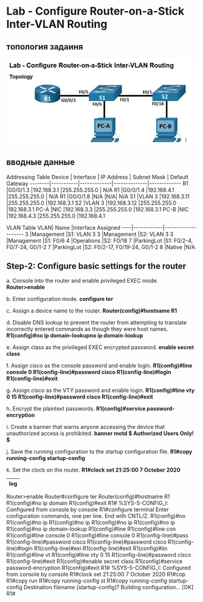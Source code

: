 # Lab - Configure Router-on-a-Stick Inter-VLAN Routing

## топология задаиня

![картинка1](https://github.com/Rustam-Sibagatullin/Lab---Configure-Router-on-a-Stick-Inter-VLAN-Routing/blob/main/Topology.JPG "Топология ДЗ")


## вводные данные
Addressing Table
Device	| Interface	| IP Address	| Subnet Mask	 | Default Gateway
--------|-----------|-------------|--------------|-------------
R1	    |G0/0/1.3	  |192.168.3.1	|255.255.255.0 |	N/A
R1	    |G0/0/1.4	  |192.168.4.1	|255.255.255.0 |	N/A
R1	    |G0/0/1.8	  |N/A	|N/A|	N/A
S1	    |VLAN 3	    |192.168.3.11	|255.255.255.0	|192.168.3.1
S2	    |VLAN 3	    |192.168.3.12	|255.255.255.0	|192.168.3.1
PC-A	  |NIC	      |192.168.3.3	|255.255.255.0	|192.168.3.1
PC-B	  |NIC	      |192.168.4.3	|255.255.255.0	|192.168.4.1

VLAN Table
VLAN|	Name	     |Interface Assigned
----|------------|--------------------
3	  |Management	 |S1: VLAN 3
3   |Management  |S2: VLAN 3
3   |Management  |S1: F0/6
4	  |Operations	 |S2: F0/18
7	  |ParkingLot	 |S1: F0/2-4, F0/7-24, G0/1-2 
7   |ParkingLot  |S2: F0/2-17, F0/19-24, G0/1-2
8	  |Native	     |N/A



## Step-2: Configure basic settings for the router
a.	Console into the router and enable privileged EXEC mode.
**Router>enable**

b.	Enter configuration mode.
**configure ter**

c.	Assign a device name to the router.
**Router(config)#hostname R1**

d.	Disable DNS lookup to prevent the router from attempting to translate incorrectly entered commands as though they were host names.
**R1(config)#no ip domain-lookupno ip domain-lookup**

e.	Assign class as the privileged EXEC encrypted password.
**enable secret class**

f.	Assign cisco as the console password and enable login.
**R1(config)#line console 0
R1(config-line)#password cisco
R1(config-line)#login
R1(config-line)#exit**


g.	Assign cisco as the VTY password and enable login.
**R1(config)#line vty 0 15
R1(config-line)#password cisco
R1(config-line)#exit**

h.	Encrypt the plaintext passwords.
**R1(config)#service password-encryption**

i.	Create a banner that warns anyone accessing the device that unauthorized access is prohibited.
**banner motd $ Authorized Users Only! $**

j.	Save the running configuration to the startup configuration file.
**R1#copy running-config startup-config**

k.	Set the clock on the router.
**R1#clock set 21:25:00 7 October 2020**


log    |
-------|
Router>enable 
Router#configure ter
Router(config)#hostname R1
R1(config)#no ip domain
R1(config)#exit
R1#
%SYS-5-CONFIG_I: Configured from console by console
R1#configure terminal 
Enter configuration commands, one per line.  End with CNTL/Z.
R1(config)#no
R1(config)#no ip
R1(config)#no ip 
R1(config)#no ip 
R1(config)#no ip 
R1(config)#no ip domain-lookup 
R1(config)#line
R1(config)#line con
R1(config)#line console 0
R1(config)#line console 0
R1(config-line)#pass
R1(config-line)#password cisco
R1(config-line)#password cisco
R1(config-line)#login
R1(config-line)#exi
R1(config-line)#exit 
R1(config)#lin
R1(config)#line vt
R1(config)#line vty 0 15
R1(config-line)#password cisco
R1(config-line)#exit
R1(config)#enable secret class
R1(config)#service password-encryption 
R1(config)#exit
R1#
%SYS-5-CONFIG_I: Configured from console by console
R1#clock set 21:25:00 7 October 2020
R1#cop
R1#copy run
R1#copy running-config st
R1#copy running-config startup-config 
Destination filename [startup-config]? 
Building configuration...
[OK]
R1#

